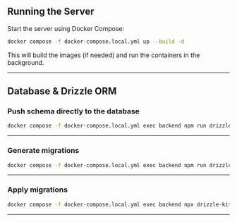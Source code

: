 ## Running the Server

Start the server using Docker Compose:

```bash
docker compose -f docker-compose.local.yml up --build -d
```

This will build the images (if needed) and run the containers in the background.  

---

## Database & Drizzle ORM

### Push schema directly to the database

```bash
docker compose -f docker-compose.local.yml exec backend npm run drizzle:push:dev
```

---

### Generate migrations

```bash
docker compose -f docker-compose.local.yml exec backend npm run drizzle:generate:dev
```

---

### Apply migrations

```bash
docker compose -f docker-compose.local.yml exec backend npx drizzle-kit migrate
```

--- 
